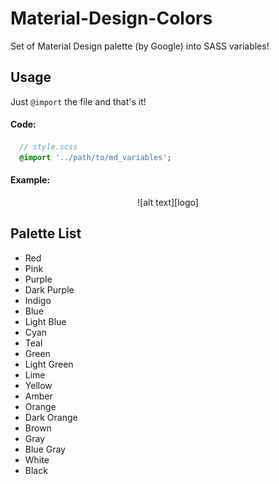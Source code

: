 # Material-Design-Colors
Set of Material Design palette (by Google) into SASS variables!
## Usage

Just `@import` the file and that's it!

#### Code:
```sass
  // style.scss
  @import '../path/to/md_variables';

```


#### Example:
<p align="center">
![alt text][logo]
</p>



## Palette List
* Red
* Pink
* Purple
* Dark Purple
* Indigo
* Blue
* Light Blue
* Cyan
* Teal
* Green
* Light Green
* Lime
* Yellow
* Amber
* Orange
* Dark Orange
* Brown
* Gray
* Blue Gray
* White
* Black



[logo]: https://github.com/adam-p/markdown-here/raw/master/src/common/images/icon48.png "Instructions"
